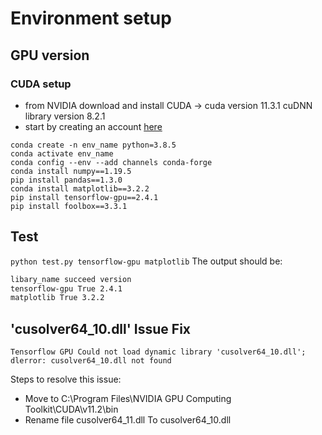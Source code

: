 # Environment setup

## GPU version
### CUDA setup
* from NVIDIA download and install CUDA -> cuda version 11.3.1 cuDNN library version 8.2.1
* start by creating an account [here](https://developer.nvidia.com/) 
```
conda create -n env_name python=3.8.5
conda activate env_name
conda config --env --add channels conda-forge
conda install numpy==1.19.5
pip install pandas==1.3.0
conda install matplotlib==3.2.2
pip install tensorflow-gpu==2.4.1
pip install foolbox==3.3.1
```

## Test
`python test.py tensorflow-gpu matplotlib`
The output should be:
```sh
libary_name succeed version
tensorflow-gpu True 2.4.1
matplotlib True 3.2.2
```

## 'cusolver64_10.dll' Issue Fix
```
Tensorflow GPU Could not load dynamic library 'cusolver64_10.dll'; dlerror: cusolver64_10.dll not found
```
Steps to resolve this issue:
* Move to C:\Program Files\NVIDIA GPU Computing Toolkit\CUDA\v11.2\bin
* Rename file cusolver64_11.dll  To  cusolver64_10.dll 


